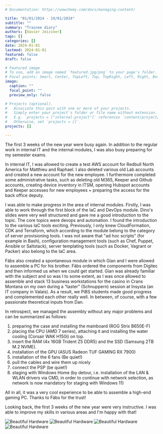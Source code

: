 ```yaml
---
# Documentation: https://wowchemy.com/docs/managing-content/

title: "01/01/2024 - 19/01/2024"
subtitle: ""
summary: "Trainee diary"
authors: [Xavier Jeiziner]
tags: []
categories: []
date: 2024-01-01
lastmod: 2024-01-01
featured: false
draft: false

# Featured image
# To use, add an image named `featured.jpg/png` to your page's folder.
# Focal points: Smart, Center, TopLeft, Top, TopRight, Left, Right, BottomLeft, Bottom, BottomRight.
image:
  caption: ""
  focal_point: ""
  preview_only: false

# Projects (optional).
#   Associate this post with one or more of your projects.
#   Simply enter your project's folder or file name without extension.
#   E.g. `projects = ["internal-project"]` references `content/project/deep-learning/index.md`.
#   Otherwise, set `projects = []`.
projects: []

---
```

The first 3 weeks of the new year were busy again. In addition to the regular work in internal IT and the internal modules, I was also busy preparing for my semester exams.

In internal IT, I was allowed to create a test AWS account for Redbull North America for Matthieu and Raphael. I also deleted various old Lab accounts and created a new account for the new employee. I furthermore completed some administrative tasks, such as deleting old M365, Keeper and Github accounts, creating device inventory in ITSM, opening Hubspot accounts and Keeper accesses for new employees + preparing the access for the back office deputy.

I was able to make progress in the area of internal modules. Firstly, I was able to work through the first block of the IaC and DevOps module. Dino's slides were very well structured and gave me a good introduction to the topic. The core topics were devops and automation. I found the introduction to the various IaC tools exciting. Previously, I only knew CloudFormation, CDK and Terraform, which according to the module belong to the category of server provisioning tools. I was not aware that "ad hoc scripts" (for example in Bash), configuration management tools (such as Chef, Puppet, Ansible or Saltstack), server templating tools (such as Docker, Vagrant or Packer) also belong to the IaC area.

Fäbs also created a spontaneous module in which Gian and I were allowed to assemble a PC for his brother. Fäbs ordered the components from Digitec and then informed us when we could get started. Gian was already familiar with the subject and so was I to some extent, as I was once allowed to assemble and stack 13 business workstations for the casino in Crans Montana on my own during a “taster” (Schnuppern) session at Insysta (an IT company in Valais). As a result, we PiBS students made good progress and complemented each other really well. In between, of course, with a few passionate theoretical inputs from Dan.

In retrospect, we managed the assembly without any major problems and can be summarized as follows:

1. preparing the case and installing the mainboard (ROG Strix B650E-F)
2. placing the CPU (AMD 7 series), attaching it and installing the water cooling (Corsair WAK H150i) on top.
3. insert the RAM (4x 16GB Trident Z5 DDR5) and the SSD (Samsung 2TB M.2 NVME).
4. installation of the GPU (ASUS Radeon TUF GAMING RX 7900)
5. installation of the 6 fans (Be quiet!)
6. pull the cables and wire them up nicely
7. connect the PSP (be quiet!)
8. staging with Windows Home (by detour, i.e. installation of the LAN & WLAN drivers via CMD, in order to continue with network selection, as network is now mandatory for staging with Windows 11)

All in all, it was a very cool experience to be able to assemble a high-end gaming PC. Thanks to Fäbs for the trust!

Looking back, the first 3 weeks of the new year were very instructive. I was able to improve my skills in various areas and I'm happy with that!

![Beautiful Hardware](IMG_7077.jpg)
![Beautiful Hardware](IMG_7074.jpg)
![Beautiful Hardware](IMG_7076.jpg)
![Beautiful Hardware](IMG_7078.jpg)

</p><br>
<p></p>
